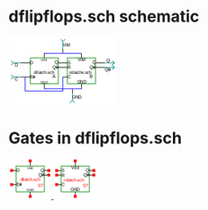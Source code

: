 # dflipflops.sch schematic
![dflipflops.sch](dflipflops.png)
# Gates in dflipflops.sch
[ ![dilatch.sym](../sym/dilatch.png) ](dilatch.html)
[ ![rslatch.sym](../sym/rslatch.png) ](rslatchs.html)
